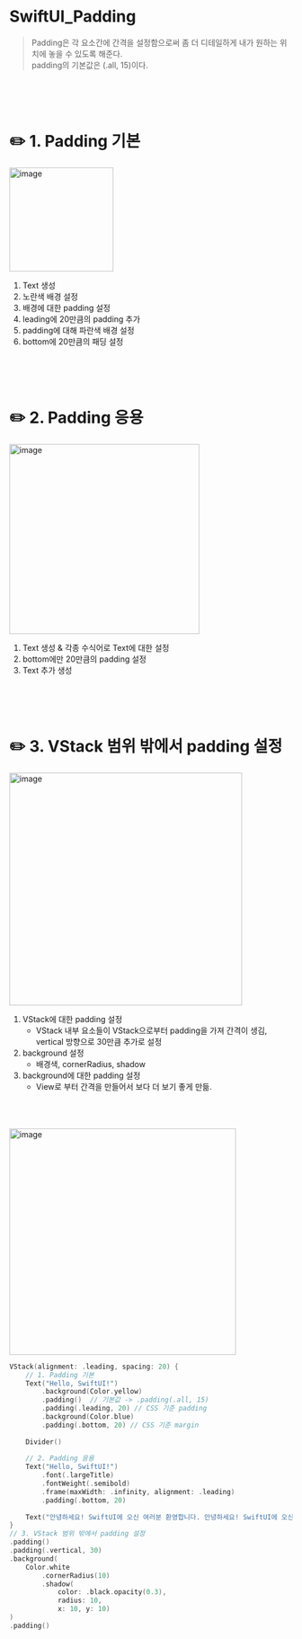 #  SwiftUI_Padding

> Padding은 각 요소간에 간격을 설정함으로써 좀 더 디테일하게 내가 원하는 위치에 놓을 수 있도록 해준다. <br> padding의 기본값은 (.all, 15)이다.
<br>
<br>
<br>

# ✏️ 1. Padding 기본

<img width="185" alt="image" src="https://user-images.githubusercontent.com/63503972/229274299-e3befbeb-65cb-430d-861e-20e19b51d92d.png">
<br>

1. Text 생성
2. 노란색 배경 설정
3. 배경에 대한 padding 설정
4. leading에 20만큼의 padding 추가
5. padding에 대해 파란색 배경 설정
6. bottom에 20만큼의 패딩 설정
<br>
<br>
<br>

# ✏️ 2. Padding 응용

<img width="338" alt="image" src="https://user-images.githubusercontent.com/63503972/229274547-f287ee21-2444-4b44-9861-f1e0083fba1f.png">
<br>

1. Text 생성 & 각종 수식어로 Text에 대한 설정
2. bottom에만 20만큼의 padding 설정
3. Text 추가 생성
<br>
<br>
<br>

# ✏️ 3. VStack 범위 밖에서 padding 설정

<img width="414" alt="image" src="https://user-images.githubusercontent.com/63503972/229274635-e4993858-7e50-4ab5-8900-bba9df591694.png">
<br>

1. VStack에 대한 padding 설정
    - VStack 내부 요소들이 VStack으로부터 padding을 가져 간격이 생김, vertical 방향으로 30만큼 추가로 설정
2. background 설정
    - 배경색, cornerRadius, shadow
3. background에 대한 padding 설정
    - View로 부터 간격을 만들어서 보다 더 보기 좋게 만듦.
<br>
<br>
<br>

<img width="403" alt="image" src="https://user-images.githubusercontent.com/63503972/229274050-83b9c3fe-f3aa-4403-81b2-7a135f4abc54.png">

```swift
VStack(alignment: .leading, spacing: 20) {
    // 1. Padding 기본
    Text("Hello, SwiftUI!")
        .background(Color.yellow)
        .padding()  // 기본값 -> .padding(.all, 15)
        .padding(.leading, 20) // CSS 기준 padding
        .background(Color.blue)
        .padding(.bottom, 20) // CSS 기준 margin
    
    Divider()
    
    // 2. Padding 응용
    Text("Hello, SwiftUI!")
        .font(.largeTitle)
        .fontWeight(.semibold)
        .frame(maxWidth: .infinity, alignment: .leading)
        .padding(.bottom, 20)
    
    Text("안녕하세요! SwiftUI에 오신 여러분 환영합니다. 안녕하세요! SwiftUI에 오신 여러분 환영합니다.안녕하세요! SwiftUI에 오신 여러분 환영합니다.안녕하세요! SwiftUI에 오신 여러분 환영합니다.")
}
// 3. VStack 범위 밖에서 padding 설정
.padding()
.padding(.vertical, 30)
.background(
    Color.white
        .cornerRadius(10)
        .shadow(
            color: .black.opacity(0.3),
            radius: 10,
            x: 10, y: 10)
)
.padding()
```
